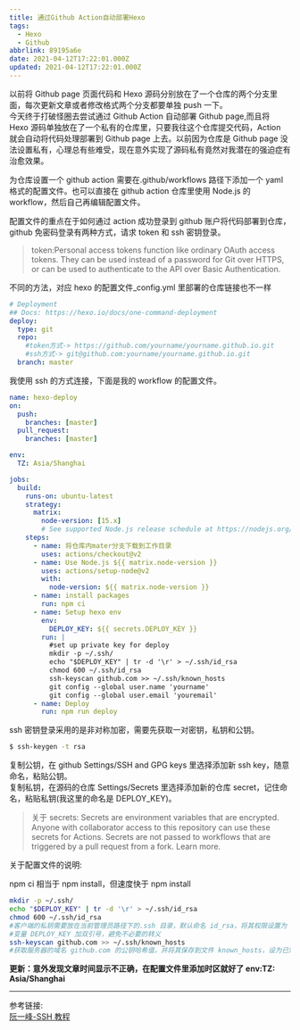 ```yaml
---
title: 通过Github Action自动部署Hexo
tags:
  - Hexo
  - Github
abbrlink: 89195a6e
date: 2021-04-12T17:22:01.000Z
updated: 2021-04-12T17:22:01.000Z
---
```


以前将 Github page 页面代码和 Hexo 源码分别放在了一个仓库的两个分支里面，每次更新文章或者修改格式两个分支都要单独 push 一下。  
今天终于打破怪圈去尝试通过 Github Action 自动部署 Github page,而且将 Hexo 源码单独放在了一个私有的仓库里，只要我往这个仓库提交代码，Action 就会自动将代码处理部署到 Github page 上去。以前因为仓库是 Github page 没法设置私有，心理总有些难受，现在意外实现了源码私有竟然对我潜在的强迫症有治愈效果。

<!--more-->

为仓库设置一个 github action 需要在.github/workflows 路径下添加一个 yaml 格式的配置文件。也可以直接在 github action 仓库里使用 Node.js 的 workflow，然后自己再编辑配置文件。

配置文件的重点在于如何通过 action 成功登录到 github 账户将代码部署到仓库，github 免密码登录有两种方式，请求 token 和 ssh 密钥登录。

> token:Personal access tokens function like ordinary OAuth access tokens. They can be used instead of a password for Git over HTTPS, or can be used to authenticate to the API over Basic Authentication.

不同的方法，对应 hexo 的配置文件\_config.yml 里部署的仓库链接也不一样

```yaml
# Deployment
## Docs: https://hexo.io/docs/one-command-deployment
deploy:
  type: git
  repo:
    #token方式-> https://github.com/yourname/yourname.github.io.git
    #ssh方式-> git@github.com:yourname/yourname.github.io.git
  branch: master
```

我使用 ssh 的方式连接，下面是我的 workflow 的配置文件。

```yaml
name: hexo-deploy
on:
  push:
    branches: [master]
  pull_request:
    branches: [master]

env:
  TZ: Asia/Shanghai

jobs:
  build:
    runs-on: ubuntu-latest
    strategy:
      matrix:
        node-version: [15.x]
        # See supported Node.js release schedule at https://nodejs.org/en/about/releases/
    steps:
      - name: 将仓库内mater分支下载到工作目录
        uses: actions/checkout@v2
      - name: Use Node.js ${{ matrix.node-version }}
        uses: actions/setup-node@v2
        with:
          node-version: ${{ matrix.node-version }}
      - name: install packages
        run: npm ci
      - name: Setup hexo env
        env:
          DEPLOY_KEY: ${{ secrets.DEPLOY_KEY }}
        run: |
          #set up private key for deploy
          mkdir -p ~/.ssh/
          echo "$DEPLOY_KEY" | tr -d '\r' > ~/.ssh/id_rsa
          chmod 600 ~/.ssh/id_rsa
          ssh-keyscan github.com >> ~/.ssh/known_hosts
          git config --global user.name 'yourname'
          git config --global user.email 'youremail'
      - name: Deploy
        run: npm run deploy
```

ssh 密钥登录采用的是非对称加密，需要先获取一对密钥，私钥和公钥。

```bash
$ ssh-keygen -t rsa
```

复制公钥，在 github Settings/SSH and GPG keys 里选择添加新 ssh key，随意命名，粘贴公钥。  
复制私钥，在源码的仓库 Settings/Secrets 里选择添加新的仓库 secret，记住命名，粘贴私钥(我这里的命名是 DEPLOY_KEY)。

> 关于 secrets: Secrets are environment variables that are encrypted. Anyone with collaborator access to this repository can use these secrets for Actions.
> Secrets are not passed to workflows that are triggered by a pull request from a fork. Learn more.

关于配置文件的说明:

npm ci 相当于 npm install，但速度快于 npm install

```bash
mkdir -p ~/.ssh/
echo "$DEPLOY_KEY" | tr -d '\r' > ~/.ssh/id_rsa
chmod 600 ~/.ssh/id_rsa
#客户端的私钥需要放在当前管理员路径下的.ssh 目录，默认命名 id_rsa，将其权限设置为 600，仅允许文件所有者读取。
#变量 DEPLOY_KEY 加双引号，避免不必要的转义
ssh-keyscan github.com >> ~/.ssh/known_hosts
#获取服务器的域名 github.com 的公钥哈希值，并将其保存到文件 known_hosts，设为已知主机。
```

**更新：意外发现文章时间显示不正确，在配置文件里添加时区就好了 env:TZ: Asia/Shanghai**

---

参考链接:  
[阮一峰-SSH 教程](https://wangdoc.com/ssh/)
